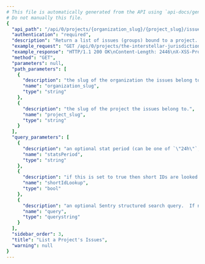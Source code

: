 ```yaml
---
# This file is automatically generated from the API using `api-docs/generate.py`
# Do not manually this file.
{
  "api_path": "/api/0/projects/{organization_slug}/{project_slug}/issues/", 
  "authentication": "required", 
  "description": "Return a list of issues (groups) bound to a project.  All parameters are\nsupplied as query string parameters.\n\nA default query of ``is:unresolved`` is applied. To return results\nwith other statuses send an new query value (i.e. ``?query=`` for all\nresults).\n\nThe ``statsPeriod`` parameter can be used to select the timeline\nstats which should be present. Possible values are: '' (disable),\n'24h', '14d'", 
  "example_request": "GET /api/0/projects/the-interstellar-jurisdiction/pump-station/issues/?statsPeriod=24h HTTP/1.1\nHost: sentry.io\nAuthorization: Bearer {base64-encoded-key-here}", 
  "example_response": "HTTP/1.1 200 OK\nContent-Length: 2446\nX-XSS-Protection: 1; mode=block\nContent-Language: en\nX-Max-Hits: 1000\nVary: Accept-Language, Cookie\nX-Content-Type-Options: nosniff\nLink: <https://sentry.io/api/0/projects/the-interstellar-jurisdiction/pump-station/issues/?statsPeriod=24h&cursor=1537458474000:0:1>; rel=\"previous\"; results=\"false\"; cursor=\"1537458474000:0:1\", <https://sentry.io/api/0/projects/the-interstellar-jurisdiction/pump-station/issues/?statsPeriod=24h&cursor=1537458473000:1:0>; rel=\"next\"; results=\"false\"; cursor=\"1537458473000:1:0\"\nX-Hits: 2\nAllow: GET, PUT, DELETE, HEAD, OPTIONS\nX-Frame-Options: deny\nContent-Type: application/json\n\n[\n  {\n    \"annotations\": [], \n    \"assignedTo\": null, \n    \"count\": \"1\", \n    \"culprit\": \"io.sentry.example.ApiRequest in perform\", \n    \"firstSeen\": \"2018-09-20T15:47:54Z\", \n    \"hasSeen\": false, \n    \"id\": \"2\", \n    \"isBookmarked\": false, \n    \"isPublic\": false, \n    \"isSubscribed\": false, \n    \"lastSeen\": \"2018-09-20T15:47:54Z\", \n    \"level\": \"error\", \n    \"logger\": null, \n    \"metadata\": {\n      \"type\": \"ApiException\", \n      \"value\": \"Authentication failed, token expired!\"\n    }, \n    \"numComments\": 0, \n    \"permalink\": null, \n    \"project\": {\n      \"id\": \"2\", \n      \"name\": \"Pump Station\", \n      \"slug\": \"pump-station\"\n    }, \n    \"shareId\": null, \n    \"shortId\": \"PUMP-STATION-2\", \n    \"stats\": {\n      \"24h\": [\n        [\n          1537372800.0, \n          383\n        ], \n        [\n          1537376400.0, \n          137\n        ], \n        [\n          1537380000.0, \n          537\n        ], \n        [\n          1537383600.0, \n          203\n        ], \n        [\n          1537387200.0, \n          545\n        ], \n        [\n          1537390800.0, \n          181\n        ], \n        [\n          1537394400.0, \n          284\n        ], \n        [\n          1537398000.0, \n          255\n        ], \n        [\n          1537401600.0, \n          493\n        ], \n        [\n          1537405200.0, \n          749\n        ], \n        [\n          1537408800.0, \n          745\n        ], \n        [\n          1537412400.0, \n          318\n        ], \n        [\n          1537416000.0, \n          863\n        ], \n        [\n          1537419600.0, \n          222\n        ], \n        [\n          1537423200.0, \n          334\n        ], \n        [\n          1537426800.0, \n          259\n        ], \n        [\n          1537430400.0, \n          704\n        ], \n        [\n          1537434000.0, \n          369\n        ], \n        [\n          1537437600.0, \n          595\n        ], \n        [\n          1537441200.0, \n          395\n        ], \n        [\n          1537444800.0, \n          740\n        ], \n        [\n          1537448400.0, \n          793\n        ], \n        [\n          1537452000.0, \n          923\n        ], \n        [\n          1537455600.0, \n          1339\n        ]\n      ]\n    }, \n    \"status\": \"unresolved\", \n    \"statusDetails\": {}, \n    \"subscriptionDetails\": null, \n    \"title\": \"ApiException: Authentication failed, token expired!\", \n    \"type\": \"error\", \n    \"userCount\": 0\n  }, \n  {\n    \"annotations\": [], \n    \"assignedTo\": null, \n    \"count\": \"1\", \n    \"culprit\": \"raven.scripts.runner in main\", \n    \"firstSeen\": \"2018-09-20T15:47:53Z\", \n    \"hasSeen\": false, \n    \"id\": \"1\", \n    \"isBookmarked\": false, \n    \"isPublic\": false, \n    \"isSubscribed\": false, \n    \"lastSeen\": \"2018-09-20T15:47:53Z\", \n    \"level\": \"error\", \n    \"logger\": null, \n    \"metadata\": {\n      \"title\": \"This is an example Python exception\"\n    }, \n    \"numComments\": 0, \n    \"permalink\": null, \n    \"project\": {\n      \"id\": \"2\", \n      \"name\": \"Pump Station\", \n      \"slug\": \"pump-station\"\n    }, \n    \"shareId\": null, \n    \"shortId\": \"PUMP-STATION-1\", \n    \"stats\": {\n      \"24h\": [\n        [\n          1537372800.0, \n          128\n        ], \n        [\n          1537376400.0, \n          445\n        ], \n        [\n          1537380000.0, \n          232\n        ], \n        [\n          1537383600.0, \n          507\n        ], \n        [\n          1537387200.0, \n          673\n        ], \n        [\n          1537390800.0, \n          167\n        ], \n        [\n          1537394400.0, \n          513\n        ], \n        [\n          1537398000.0, \n          664\n        ], \n        [\n          1537401600.0, \n          977\n        ], \n        [\n          1537405200.0, \n          932\n        ], \n        [\n          1537408800.0, \n          110\n        ], \n        [\n          1537412400.0, \n          709\n        ], \n        [\n          1537416000.0, \n          414\n        ], \n        [\n          1537419600.0, \n          332\n        ], \n        [\n          1537423200.0, \n          153\n        ], \n        [\n          1537426800.0, \n          408\n        ], \n        [\n          1537430400.0, \n          919\n        ], \n        [\n          1537434000.0, \n          228\n        ], \n        [\n          1537437600.0, \n          582\n        ], \n        [\n          1537441200.0, \n          553\n        ], \n        [\n          1537444800.0, \n          852\n        ], \n        [\n          1537448400.0, \n          442\n        ], \n        [\n          1537452000.0, \n          110\n        ], \n        [\n          1537455600.0, \n          898\n        ]\n      ]\n    }, \n    \"status\": \"unresolved\", \n    \"statusDetails\": {}, \n    \"subscriptionDetails\": null, \n    \"title\": \"This is an example Python exception\", \n    \"type\": \"default\", \n    \"userCount\": 0\n  }\n]", 
  "method": "GET", 
  "parameters": null, 
  "path_parameters": [
    {
      "description": "the slug of the organization the issues belong to.", 
      "name": "organization_slug", 
      "type": "string"
    }, 
    {
      "description": "the slug of the project the issues belong to.", 
      "name": "project_slug", 
      "type": "string"
    }
  ], 
  "query_parameters": [
    {
      "description": "an optional stat period (can be one of `\"24h\"`, `\"14d\"`, and `\"\"`).", 
      "name": "statsPeriod", 
      "type": "string"
    }, 
    {
      "description": "if this is set to true then short IDs are looked up by this function as well.  This can cause the return value of the function to return an event issue of a different project which is why this is an opt-in. Set to 1 to enable.", 
      "name": "shortIdLookup", 
      "type": "bool"
    }, 
    {
      "description": "an optional Sentry structured search query.  If not provided an implied `\"is:unresolved\"` is assumed.)", 
      "name": "query", 
      "type": "querystring"
    }
  ], 
  "sidebar_order": 3, 
  "title": "List a Project's Issues", 
  "warning": null
}
---
```

